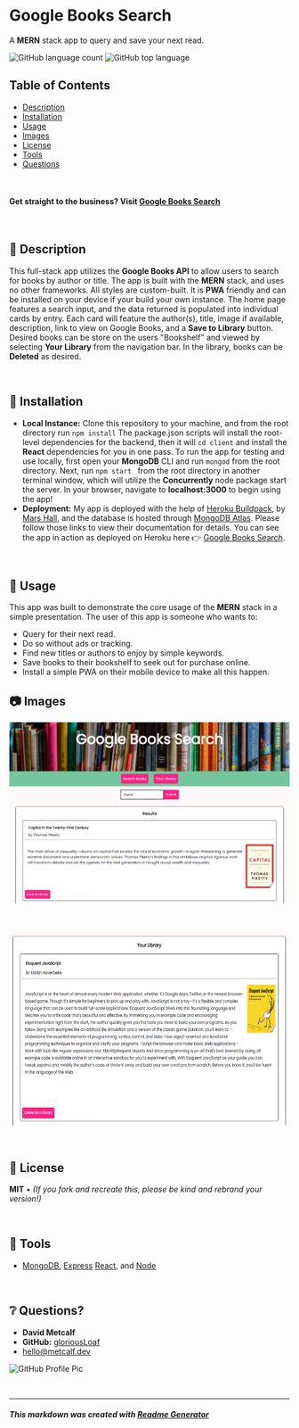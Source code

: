 # Google Books Search
A **MERN** stack app to query and save your next read.

![GitHub language count](https://img.shields.io/github/languages/count/gloriousLoaf/Google-Books-Search)
![GitHub top language](https://img.shields.io/github/languages/top/gloriousLoaf/Google-Books-Search)

## Table of Contents
* [Description](#-description)
* [Installation](#-installation)
* [Usage](#-usage)
* [Images](#-images)
* [License](#-license)
* [Tools](#-tools)
* [Questions](#-questions)
<p>&nbsp;</p>

#### Get straight to the business? Visit [Google Books Search](https://google-books-loaf.herokuapp.com/)
<p>&nbsp;</p>

## 📝 Description
This full-stack app utilizes the **Google Books API** to allow users to search for books by author or title. The app is built with the **MERN** stack, and uses no other frameworks. All styles are custom-built. It is **PWA** friendly and can be installed on your device if your build your own instance. The home page features a search input, and the data returned is populated into individual cards by entry. Each card will feature the author(s), title, image if available, description, link to view on Google Books, and a **Save to Library** button. Desired books can be store on the users "Bookshelf" and viewed by selecting **Your Library** from the navigation bar. In the library, books can be **Deleted** as desired.
<p>&nbsp;</p>

## 💾 Installation
* **Local Instance:**
Clone this repository to your machine, and from the root directory run ``` npm install ``` The package.json scripts will install the root-level dependencies for the backend, then it will ``` cd client ``` and install the **React** dependencies for you in one pass. To run the app for testing and use locally, first open your **MongoDB** CLI and run ``` mongod ``` from the root directory. Next, run ```npm start ``` from the root directory in another terminal window, which will utilize the **Concurrently** node package start the server. In your browser, navigate to **localhost:3000** to begin using the app! 
* **Deployment:**
My app is deployed with the help of [Heroku Buildpack](https://github.com/mars/create-react-app-buildpack), by [Mars Hall](https://github.com/mars), and the database is hosted through [MongoDB Atlas](https://docs.atlas.mongodb.com/). Please follow those links to view their documentation for details. You can see the app in action as deployed on Heroku here 👉 [Google Books Search](https://google-books-loaf.herokuapp.com/).
<p>&nbsp;</p>

## 📲 Usage
This app was built to demonstrate the core usage of the **MERN** stack in a simple presentation. The user of this app is someone who wants to:
* Query for their next read.
* Do so without ads or tracking.
* Find new titles or authors to enjoy by simple keywords.
* Save books to their bookshelf to seek out for purchase online.
* Install a simple PWA on their mobile device to make all this happen.

## 📷 Images
<img src="https://github.com/gloriousLoaf/Google-Books-Search/blob/main/client/src/pages/search.png" alt="Google Books search results" height="325">
<p>&nbsp;</p>
<img src="https://github.com/gloriousLoaf/Google-Books-Search/blob/main/client/src/pages/library.png" alt="Library saved from Google Books search" height="350">
<p>&nbsp;</p>

## 📜 License
**MIT** • *(If you fork and recreate this, please be kind and rebrand your version!)*
<p>&nbsp;</p>

## 🔨 Tools 
* [MongoDB](https://www.mongodb.com/), [Express](https://expressjs.com/) [React](https://reactjs.org/), and [Node](https://nodejs.org/)
<p>&nbsp;</p>

## ❔ Questions?
  * **David Metcalf**
  * **GitHub:** [gloriousLoaf](https://github.com/gloriousLoaf)
  * <hello@metcalf.dev>

<img src="https://github.com/gloriousLoaf.png" alt="GitHub Profile Pic" width="125" height="125">
<p>&nbsp;</p>

---

##### This markdown was created with [Readme Generator](https://github.com/gloriousLoaf/Readme-Generator)
